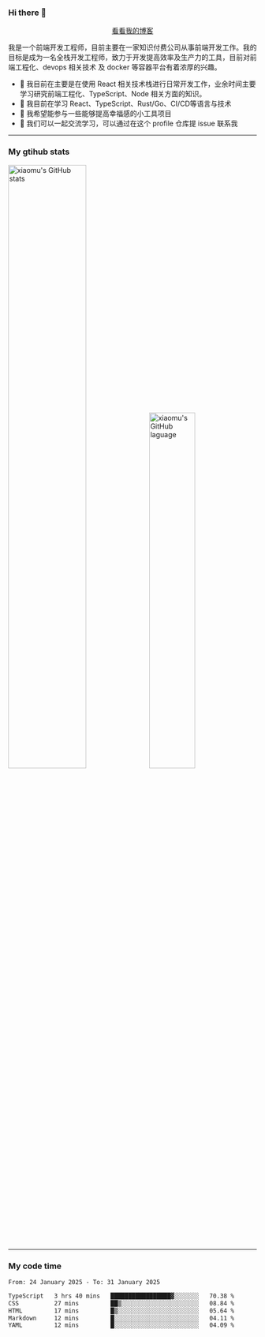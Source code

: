 ### Hi there 👋

<p align="center">
  <a href="https://blog.realjacket.fun">看看我的博客</a>
</p>

我是一个前端开发工程师，目前主要在一家知识付费公司从事前端开发工作。我的目标是成为一名全栈开发工程师，致力于开发提高效率及生产力的工具，目前对前端工程化、devops 相关技术 及 docker 等容器平台有着浓厚的兴趣。

- 🔭 我目前在主要是在使用 React 相关技术栈进行日常开发工作，业余时间主要学习研究前端工程化、TypeScript、Node 相关方面的知识。
- 🌱 我目前在学习 React、TypeScript、Rust/Go、CI/CD等语言与技术
- 👯 我希望能参与一些能够提高幸福感的小工具项目
- 💬 我们可以一起交流学习，可以通过在这个 profile 仓库提 issue 联系我

***

### My gtihub stats

<a><img src="https://github-readme-stats-git-masterrstaa-rickstaa.vercel.app/api?username=real-jacket&&show_icons=true" title="xiaomu's GitHub stats" alt="xiaomu's GitHub stats" style="width:56%;"/></a>
<a><img src="https://github-readme-stats-git-masterrstaa-rickstaa.vercel.app/api/top-langs/?username=real-jacket&layout=compact" title="xiaomu's GitHub laguage" alt="xiaomu's GitHub laguage" style="width:43%;"/><a/>

***

### My code time

<!--START_SECTION:waka-->

```txt
From: 24 January 2025 - To: 31 January 2025

TypeScript   3 hrs 40 mins   █████████████████▓░░░░░░░   70.38 %
CSS          27 mins         ██▒░░░░░░░░░░░░░░░░░░░░░░   08.84 %
HTML         17 mins         █▒░░░░░░░░░░░░░░░░░░░░░░░   05.64 %
Markdown     12 mins         █░░░░░░░░░░░░░░░░░░░░░░░░   04.11 %
YAML         12 mins         █░░░░░░░░░░░░░░░░░░░░░░░░   04.09 %
```

<!--END_SECTION:waka-->
